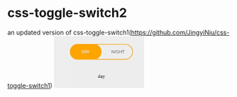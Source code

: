 # css-toggle-switch2
an updated version of css-toggle-switch1(https://github.com/JingyiNiu/css-toggle-switch1)
<img src="https://github.com/JingyiNiu/css-toggle-switch2/blob/master/screenshot2.gif?raw=true">
